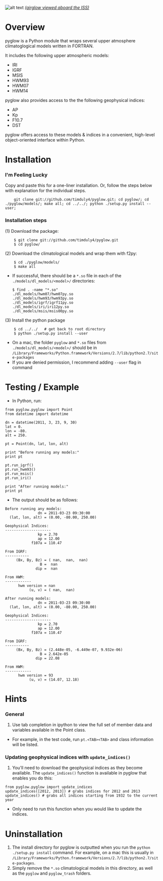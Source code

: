 ![alt text](https://raw.github.com/timduly4/pyglow/master/logo.png "pyglow")
[_(airglow viewed aboard the ISS)_](http://en.wikipedia.org/wiki/File:Cupola_above_the_darkened_Earth.jpg)

# Overview

pyglow is a Python module that wraps several upper atmosphere climatoglogical models written in FORTRAN.

It includes the following upper atmospheric models:
  * IRI
  * IGRF
  * MSIS
  * HWM93
  * HWM07
  * HWM14

pyglow also provides access to the the following geophysical indices:
  * AP
  * Kp
  * F10.7
  * DST

pyglow offers access to these models & indices in a convenient, high-level object-oriented interface within Python.

# Installation

### I'm Feeling Lucky

Copy and paste this for a one-liner installation.  Or, follow the steps below with explanation for the individual steps.

```
    git clone git://github.com/timduly4/pyglow.git; cd pyglow/; cd ./pyglow/models/; make all; cd ../../; python ./setup.py install --user;
```

### Installation steps

(1) Download the package:
```
    $ git clone git://github.com/timduly4/pyglow.git
    $ cd pyglow/
```

(2) Download the climatological models and wrap them with f2py:
```
    $ cd ./pyglow/models/
    $ make all
```
  * If successful, there should be a `*.so` file in each of the `./models/dl_models/<model>/` directories:

    ```
    $ find . -name "*.so"
    ./dl_models/hwm07/hwm07py.so
    ./dl_models/hwm93/hwm93py.so
    ./dl_models/igrf/igrf11py.so
    ./dl_models/iri/iri12py.so
    ./dl_models/msis/msis00py.so
    ```

(3) Install the python package
```
    $ cd ../../   # get back to root directory
    $ python ./setup.py install --user
```
  * On a mac, the folder `pyglow` and `*.so` files from `./models/dl_models/<model>/` should be in `/Library/Frameworks/Python.framework/Versions/2.7/lib/python2.7/site-packages`
  * If you are denied permission, I recommend adding `--user` flag in command

# Testing / Example

* In Python, run:

```
from pyglow.pyglow import Point
from datetime import datetime

dn = datetime(2011, 3, 23, 9, 30)
lat = 0.
lon = -80.
alt = 250.

pt = Point(dn, lat, lon, alt)

print "Before running any models:"
print pt

pt.run_igrf()
pt.run_hwm93()
pt.run_msis()
pt.run_iri()

print "After running models:"
print pt
```

* The output should be as follows:

```
Before running any models:
               dn = 2011-03-23 09:30:00
  (lat, lon, alt) = (0.00, -80.00, 250.00)

Geophysical Indices:
---------------------
               kp = 2.70
               ap = 12.00
            f107a = 110.47

From IGRF:
-----------
     (Bx, By, Bz) = ( nan,  nan,  nan)
                B =  nan
              dip =  nan

From HWM:
------------
      hwm version = nan
           (u, v) = ( nan,  nan)

After running models:
               dn = 2011-03-23 09:30:00
  (lat, lon, alt) = (0.00, -80.00, 250.00)

Geophysical Indices:
---------------------
               kp = 2.70
               ap = 12.00
            f107a = 110.47

From IGRF:
-----------
     (Bx, By, Bz) = (2.448e-05, -6.449e-07, 9.932e-06)
                B = 2.642e-05
              dip = 22.08

From HWM:
------------
      hwm version = 93
           (u, v) = (14.07, 12.18)
```


# Hints

### General
1. Use tab completion in ipython to view the full set of member data and variables available in the Point class.
  * For example, in the test code, run `pt.<TAB><TAB>` and class information will be listed.

### Updating geophysical indices with `update_indices()`
1. You'll need to download the geophysical indices as they become available.  The `update_indices()` function is available in pyglow that enables you do this:

```
from pyglow.pyglow import update_indices
update_indices([2012, 2013]) # grabs indices for 2012 and 2013
update_indices() # grabs all indices starting from 1932 to the current year
```

  * Only need to run this function when you would like to update the indices.


# Uninstallation 

1. The install directory for pyglow is outputted when you run the `python ./setup.py install` command.  For example, on a mac this is usually in `/Library/Frameworks/Python.framework/Versions/2.7/lib/python2.7/site-packages`.
2.  Simply remove the `*.so` climatological models in this directory, as well as the `pyglow` and `pyglow_trash` folders.

